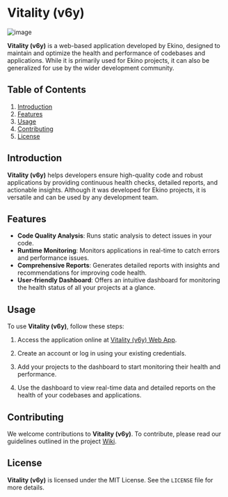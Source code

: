 # Vitality (v6y)

![image](https://github.com/ekino/v6y/assets/1331451/60950262-3a75-4a57-ae53-08a9d553f1f8)

**Vitality (v6y)** is a web-based application developed by Ekino, designed to maintain and optimize the health and performance of codebases and applications. While it is primarily used for Ekino projects, it can also be generalized for use by the wider development community.

## Table of Contents
1. [Introduction](#introduction)
2. [Features](#features)
3. [Usage](#usage)
4. [Contributing](#contributing)
5. [License](#license)

## Introduction
**Vitality (v6y)** helps developers ensure high-quality code and robust applications by providing continuous health checks, detailed reports, and actionable insights. Although it was developed for Ekino projects, it is versatile and can be used by any development team.

## Features
- **Code Quality Analysis**: Runs static analysis to detect issues in your code.
- **Runtime Monitoring**: Monitors applications in real-time to catch errors and performance issues.
- **Comprehensive Reports**: Generates detailed reports with insights and recommendations for improving code health.
- **User-friendly Dashboard**: Offers an intuitive dashboard for monitoring the health status of all your projects at a glance.

## Usage
To use **Vitality (v6y)**, follow these steps:

1. Access the application online at [Vitality (v6y) Web App](http://your-vitality-app-url.com).

2. Create an account or log in using your existing credentials.

3. Add your projects to the dashboard to start monitoring their health and performance.

4. Use the dashboard to view real-time data and detailed reports on the health of your codebases and applications.

## Contributing
We welcome contributions to **Vitality (v6y)**. To contribute, please read our guidelines outlined in the project [Wiki](https://github.com/ekino/v6y/wiki).

## License
**Vitality (v6y)** is licensed under the MIT License. See the `LICENSE` file for more details.
